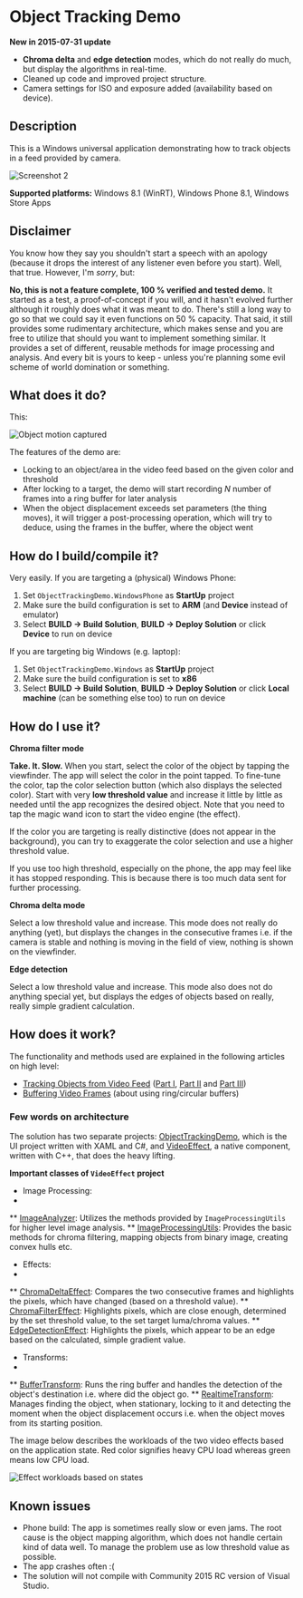 # Object Tracking Demo #

**New in 2015-07-31 update**

* **Chroma delta** and **edge detection** modes, which do not really do much,
  but display the algorithms in real-time.
* Cleaned up code and improved project structure.
* Camera settings for ISO and exposure added (availability based on device).


## Description ##

This is a Windows universal application demonstrating how to track objects in a
feed provided by camera.

![Screenshot 2](https://raw.githubusercontent.com/tompaana/object-tracking-demo/master/Doc/OTDScreenshot3Small.png)

**Supported platforms:** Windows 8.1 (WinRT), Windows Phone 8.1, Windows Store Apps


## Disclaimer ##

You know how they say you shouldn't start a speech with an apology (because it
drops the interest of any listener even before you start). Well, that true.
However, I'm *sorry*, but:

   **No, this is not a feature complete, 100 % verified and tested demo.** It
   started as a test, a proof-of-concept if you will, and it hasn't evolved
   further although it roughly does what it was meant to do. There's still a
   long way to go so that we could say it even functions on 50 % capacity.
   That said, it still provides some rudimentary architecture, which makes
   sense and you are free to utilize that should you want to implement something
   similar. It provides a set of different, reusable methods for image
   processing and analysis. And every bit is yours to keep - unless you're
   planning some evil scheme of world domination or something.


## What does it do? ##

This:

![Object motion captured](https://raw.githubusercontent.com/tompaana/object-tracking-demo/master/Doc/ObjectMotionCapturedScaled.png)

The features of the demo are:

* Locking to an object/area in the video feed based on the given color and
  threshold
* After locking to a target, the demo will start recording *N* number of frames
  into a ring buffer for later analysis
* When the object displacement exceeds set parameters (the thing moves), it will
  trigger a post-processing operation, which will try to deduce, using the
  frames in the buffer, where the object went
  

## How do I build/compile it? ##

Very easily. If you are targeting a (physical) Windows Phone:

1. Set `ObjectTrackingDemo.WindowsPhone` as **StartUp** project
2. Make sure the build configuration is set to **ARM** (and **Device** instead of emulator)
3. Select **BUILD -> Build Solution**, **BUILD -> Deploy Solution** or click **Device** to run on device

If you are targeting big Windows (e.g. laptop):

1. Set `ObjectTrackingDemo.Windows` as **StartUp** project
2. Make sure the build configuration is set to **x86**
3. Select **BUILD -> Build Solution**, **BUILD -> Deploy Solution** or click **Local machine** (can be something else too) to run on device


## How do I use it? ##

**Chroma filter mode**

**Take. It. Slow.** When you start, select the color of the object by tapping
the viewfinder. The app will select the color in the point tapped. To fine-tune
the color, tap the color selection button (which also displays the selected
color). Start with very **low threshold value** and increase it little by little
as needed until the app recognizes the desired object. Note that you need to
tap the magic wand icon to start the video engine (the effect).

If the color you are targeting is really distinctive (does not appear in the
background), you can try to exaggerate the color selection and use a higher
threshold value.

If you use too high threshold, especially on the phone, the app may feel like
it has stopped responding. This is because there is too much data sent for
further processing.

**Chroma delta mode**

Select a low threshold value and increase. This mode does not really do
anything (yet), but displays the changes in the consecutive frames i.e. if the
camera is stable and nothing is moving in the field of view, nothing is shown
on the viewfinder.

**Edge detection**

Select a low threshold value and increase. This mode also does not do anything
special yet, but displays the edges of objects based on really, really simple
gradient calculation.


## How does it work? ##

The functionality and methods used are explained in the following articles
on high level:

* [Tracking Objects from Video Feed](http://tomipaananen.azurewebsites.net/?p=361) ([Part I](http://tomipaananen.azurewebsites.net/?p=361), [Part II](http://tomipaananen.azurewebsites.net/?p=481) and [Part III](http://tomipaananen.azurewebsites.net/?p=581))
* [Buffering Video Frames](http://juhana.cloudapp.net/?p=181) (about using ring/circular buffers)


### Few words on architecture ###

The solution has two separate projects:
[ObjectTrackingDemo](https://github.com/tompaana/object-tracking-demo/tree/master/ObjectTrackingDemo/ObjectTrackingDemo.Shared),
which is the UI project written with XAML and C#, and
[VideoEffect](https://github.com/tompaana/object-tracking-demo/tree/master/VideoEffect/VideoEffect.Shared),
a native component, written with C++, that does the heavy lifting.

**Important classes of `VideoEffect` project**

* Image Processing:
* 
** [ImageAnalyzer](https://github.com/tompaana/object-tracking-demo/blob/master/VideoEffect/VideoEffect.Shared/ImageProcessing/ImageAnalyzer.h): Utilizes the methods provided by `ImageProcessingUtils` for higher level image analysis.
** [ImageProcessingUtils](https://github.com/tompaana/object-tracking-demo/blob/master/VideoEffect/VideoEffect.Shared/ImageProcessing/ImageProcessingUtils.h): Provides the basic methods for chroma filtering, mapping objects from binary image, creating convex hulls etc.

* Effects:
* 
** [ChromaDeltaEffect](https://github.com/tompaana/object-tracking-demo/blob/master/VideoEffect/VideoEffect.Shared/Effects/ChromaDeltaEffect.h): Compares the two consecutive frames and highlights the pixels, which have changed (based on a threshold value).
** [ChromaFilterEffect](https://github.com/tompaana/object-tracking-demo/blob/master/VideoEffect/VideoEffect.Shared/Effects/ChromaFilterEffect.h): Highlights pixels, which are close enough, determined by the set threshold value, to the set target luma/chroma values.
** [EdgeDetectionEffect](https://github.com/tompaana/object-tracking-demo/blob/master/VideoEffect/VideoEffect.Shared/Effects/EdgeDetectionEffect.h): Highlights the pixels, which appear to be an edge based on the calculated, simple gradient value.

* Transforms:
* 
** [BufferTransform](https://github.com/tompaana/object-tracking-demo/blob/master/VideoEffect/VideoEffect.Shared/Transforms/BufferTransform.h): Runs the ring buffer and handles the detection of the object's destination i.e. where did the object go.
** [RealtimeTransform](https://github.com/tompaana/object-tracking-demo/blob/master/VideoEffect/VideoEffect.Shared/Transforms/RealtimeTransform.h): Manages finding the object, when stationary, locking to it and detecting the moment when the object displacement occurs i.e. when the object moves from its starting position.

The image below describes the workloads of the two video effects based on the
application state. Red color signifies heavy CPU load whereas green means low
CPU load.

![Effect workloads based on states](https://raw.githubusercontent.com/tompaana/object-tracking-demo/master/Doc/EffectWorkloadsBasedOnState.png)


## Known issues ##

* Phone build: The app is sometimes really slow or even jams. The root cause is
  the object mapping algorithm, which does not handle certain kind of data well.
  To manage the problem use as low threshold value as possible.
* The app crashes often :(
* The solution will not compile with Community 2015 RC version of Visual Studio.
